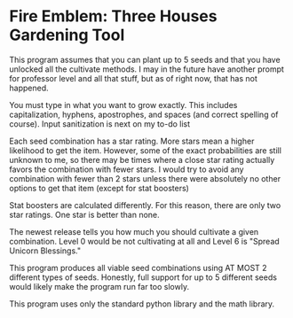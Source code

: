 # Fire Emblem: Three Houses Gardening Tool


This program assumes that you can plant up to 5 seeds and that you have unlocked all the cultivate methods. I may in the future have another prompt for professor level and all that stuff, but as of right now, that has not happened.

You must type in what you want to grow exactly. This includes capitalization, hyphens, apostrophes, and spaces (and correct spelling of course). Input sanitization is next on my to-do list

Each seed combination has a star rating. More stars mean a higher likelihood to get the item. However, some of the exact probabilities are still unknown to me, so there may be times where a close star rating actually favors the combination with fewer stars. I would try to avoid any combination with fewer than 2 stars unless there were absolutely no other options to get that item (except for stat boosters)

Stat boosters are calculated differently. For this reason, there are only two star ratings. One star is better than none.

The newest release tells you how much you should cultivate a given combination. Level 0 would be not cultivating at all and Level 6 is "Spread Unicorn Blessings."


This program produces all viable seed combinations using AT MOST 2 different types of seeds. Honestly, full support for up to 5 different seeds would likely make the program run far too slowly.


This program uses only the standard python library and the math library.
